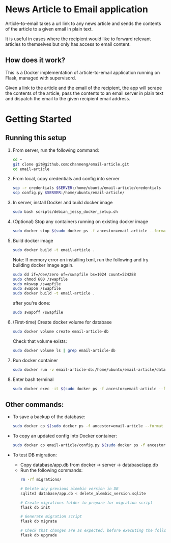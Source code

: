 # News Article to Email application

Article-to-email takes a url link to any news article and sends the contents of the article to a given email in plain text.

It is useful in cases where the recipient would like to forward relevant articles to themselves but only has access to email content.

## How does it work?

This is a Docker implementation of article-to-email application running on Flask, managed with supervisord. 

Given a link to the article and the email of the recipient, the app will scrape the contents of the article, pass the contents to an email server in plain text and dispatch the email to the given recipient email address.

# Getting Started

## Running this setup

1. From server, run the following command:
	```bash
	cd ~
	git clone git@github.com:channeng/email-article.git
	cd email-article
	```

2. From local, copy credentials and config into server
	```bash
	scp -r credentials $SERVER:/home/ubuntu/email-article/credentials
	scp config.py $SERVER:/home/ubuntu/email-article/
	```

3. In server, install Docker and build docker image
	```bash
	sudo bash scripts/debian_jessy_docker_setup.sh
	```

4. (Optional) Stop any containers running on existing docker image
	```bash
	sudo docker stop $(sudo docker ps -f ancestor=email-article --format "{{.ID}}")
	```

5. Build docker image
	```bash
	sudo docker build -t email-article .
	```

	Note: If memory error on installing lxml, run the following and try building docker image again.
	```bash
	sudo dd if=/dev/zero of=/swapfile bs=1024 count=524288
	sudo chmod 600 /swapfile
	sudo mkswap /swapfile
	sudo swapon /swapfile
	sudo docker build -t email-article .
	```

	after you're done: 
	```bash
	sudo swapoff /swapfile
	```

6. (First-time) Create docker volume for database
	```bash
	sudo docker volume create email-article-db
	```

	Check that volume exists:
	```bash
	sudo docker volume ls | grep email-article-db
	```

7. Run docker container
	```bash
	sudo docker run -v email-article-db:/home/ubuntu/email-article/database -p 80:5000 -d email-article /usr/bin/supervisord --nodaemon
	```

8. Enter bash terminal
	```bash
	sudo docker exec -it $(sudo docker ps -f ancestor=email-article --format "{{.ID}}") /bin/bash
	```

## Other commands:
- To save a backup of the database:
	```bash
	sudo docker cp $(sudo docker ps -f ancestor=email-article --format "{{.ID}}"):/home/ubuntu/email-article/database/ database_copy/app.db
	```

- To copy an updated config into Docker container:
	```bash
	sudo docker cp email-article/config.py $(sudo docker ps -f ancestor=email-article --format "{{.ID}}"):/home/ubuntu/email-article
	```

- To test DB migration:
	- Copy database/app.db from docker -> server -> database/app.db
	- Run the following commands:
		```bash
		rm -rf migrations/

		# Delete any previous alembic version in DB
		sqlite3 database/app.db < delete_alembic_version.sqlite

		# Create migrations folder to prepare for migration script
		flask db init 

		# Generate migration script
		flask db migrate

		# Check that changes are as expected, before executing the following:
		flask db upgrade
		```